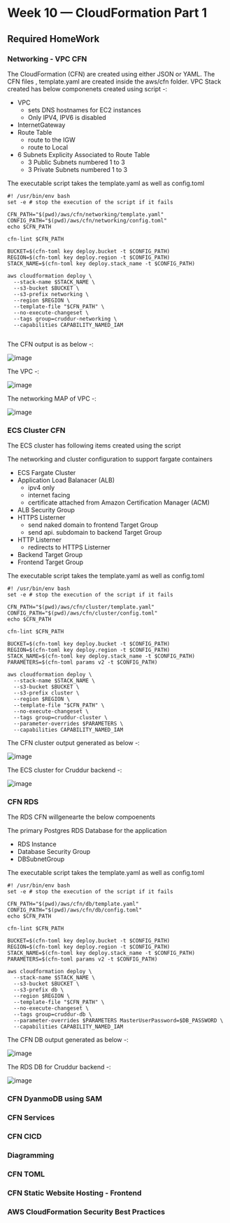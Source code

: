 # Week 10 — CloudFormation Part 1

## Required HomeWork

### Networking - VPC CFN 

The  CloudFormation (CFN) are created using  either JSON or YAML. The CFN files , template.yaml are created  inside the aws/cfn folder.
VPC Stack created has below componenets created using script -:

  - VPC
    - sets DNS hostnames for EC2 instances
    - Only IPV4, IPV6 is disabled
  - InternetGateway
  - Route Table
    - route to the IGW
    - route to Local
  - 6 Subnets Explicity Associated to Route Table
    - 3 Public Subnets numbered 1 to 3
    - 3 Private Subnets numbered 1 to 3

The executable script takes the template.yaml as well as config.toml 

```
#! /usr/bin/env bash
set -e # stop the execution of the script if it fails

CFN_PATH="$(pwd)/aws/cfn/networking/template.yaml"
CONFIG_PATH="$(pwd)/aws/cfn/networking/config.toml"
echo $CFN_PATH

cfn-lint $CFN_PATH

BUCKET=$(cfn-toml key deploy.bucket -t $CONFIG_PATH)
REGION=$(cfn-toml key deploy.region -t $CONFIG_PATH)
STACK_NAME=$(cfn-toml key deploy.stack_name -t $CONFIG_PATH)

aws cloudformation deploy \
  --stack-name $STACK_NAME \
  --s3-bucket $BUCKET \
  --s3-prefix networking \
  --region $REGION \
  --template-file "$CFN_PATH" \
  --no-execute-changeset \
  --tags group=cruddur-networking \
  --capabilities CAPABILITY_NAMED_IAM


```

The CFN output is as below -:

![image](https://github.com/amitnike/aws-bootcamp-cruddur-2023/assets/18515029/d9041204-00d6-4f9d-83b5-6691475de2e5)

The VPC -:

![image](https://github.com/amitnike/aws-bootcamp-cruddur-2023/assets/18515029/97def2a9-8c5a-4091-b67c-d94a45b793be)

The networking MAP of VPC -:

![image](https://github.com/amitnike/aws-bootcamp-cruddur-2023/assets/18515029/6ebfa8dd-8076-4b69-95d5-ac2a1606cc4a)


### ECS Cluster CFN

The ECS cluster has following items created using the script

  The networking and cluster configuration to support fargate containers
  - ECS Fargate Cluster
  - Application Load Balanacer (ALB)
    - ipv4 only
    - internet facing
    - certificate attached from Amazon Certification Manager (ACM)
  - ALB Security Group
  - HTTPS Listerner
    - send naked domain to frontend Target Group
    - send api. subdomain to backend Target Group
  - HTTP Listerner
    - redirects to HTTPS Listerner
  - Backend Target Group
  - Frontend Target Group

The executable script takes the template.yaml as well as config.toml 

```
#! /usr/bin/env bash
set -e # stop the execution of the script if it fails

CFN_PATH="$(pwd)/aws/cfn/cluster/template.yaml"
CONFIG_PATH="$(pwd)/aws/cfn/cluster/config.toml"
echo $CFN_PATH

cfn-lint $CFN_PATH

BUCKET=$(cfn-toml key deploy.bucket -t $CONFIG_PATH)
REGION=$(cfn-toml key deploy.region -t $CONFIG_PATH)
STACK_NAME=$(cfn-toml key deploy.stack_name -t $CONFIG_PATH)
PARAMETERS=$(cfn-toml params v2 -t $CONFIG_PATH)

aws cloudformation deploy \
  --stack-name $STACK_NAME \
  --s3-bucket $BUCKET \
  --s3-prefix cluster \
  --region $REGION \
  --template-file "$CFN_PATH" \
  --no-execute-changeset \
  --tags group=cruddur-cluster \
  --parameter-overrides $PARAMETERS \
  --capabilities CAPABILITY_NAMED_IAM

```
The CFN cluster output generated as below -:

![image](https://github.com/amitnike/aws-bootcamp-cruddur-2023/assets/18515029/63184fbc-140c-4e01-8340-5247ff49b984)

The ECS cluster for Cruddur backend -:

![image](https://github.com/amitnike/aws-bootcamp-cruddur-2023/assets/18515029/96d4c3c1-a444-486c-adf3-b615c7a81d12)


### CFN RDS

The RDS CFN willgenearte the below compoenents 

  The primary Postgres RDS Database for the application
  - RDS Instance
  - Database Security Group
  - DBSubnetGroup

The executable script takes the template.yaml as well as config.toml 

```
#! /usr/bin/env bash
set -e # stop the execution of the script if it fails

CFN_PATH="$(pwd)/aws/cfn/db/template.yaml"
CONFIG_PATH="$(pwd)/aws/cfn/db/config.toml"
echo $CFN_PATH

cfn-lint $CFN_PATH

BUCKET=$(cfn-toml key deploy.bucket -t $CONFIG_PATH)
REGION=$(cfn-toml key deploy.region -t $CONFIG_PATH)
STACK_NAME=$(cfn-toml key deploy.stack_name -t $CONFIG_PATH)
PARAMETERS=$(cfn-toml params v2 -t $CONFIG_PATH)

aws cloudformation deploy \
  --stack-name $STACK_NAME \
  --s3-bucket $BUCKET \
  --s3-prefix db \
  --region $REGION \
  --template-file "$CFN_PATH" \
  --no-execute-changeset \
  --tags group=cruddur-db \
  --parameter-overrides $PARAMETERS MasterUserPassword=$DB_PASSWORD \
  --capabilities CAPABILITY_NAMED_IAM
```

The CFN DB  output generated as below -:

![image](https://github.com/amitnike/aws-bootcamp-cruddur-2023/assets/18515029/ec68f79a-099e-4fb6-8bc5-f6fcaa395d92)

The RDS DB  for Cruddur backend -:

![image](https://github.com/amitnike/aws-bootcamp-cruddur-2023/assets/18515029/734a8eea-8e83-4c23-a5ea-18b702e34443)

### CFN DyanmoDB using SAM
### CFN Services 
### CFN CICD
### Diagramming
### CFN TOML
### CFN Static Website Hosting - Frontend
### AWS CloudFormation Security Best Practices



